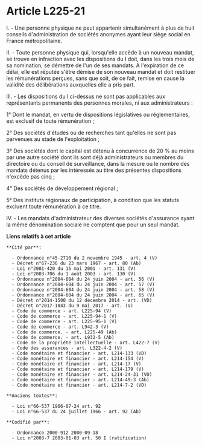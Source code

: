 # Article L225-21

I. - Une personne physique ne peut appartenir simultanément à plus de huit conseils d'administration de sociétés anonymes
ayant leur siège social en France métropolitaine.

II. - Toute personne physique qui, lorsqu'elle accède à un nouveau mandat, se trouve en infraction avec les dispositions du I
doit, dans les trois mois de sa nomination, se démettre de l'un de ses mandats. A l'expiration de ce délai, elle est réputée
s'être démise de son nouveau mandat et doit restituer les rémunérations perçues, sans que soit, de ce fait, remise en cause
la validité des délibérations auxquelles elle a pris part.

III. - Les dispositions du I ci-dessus ne sont pas applicables aux représentants permanents des personnes morales, ni aux
administrateurs :

1° Dont le mandat, en vertu de dispositions législatives ou réglementaires, est exclusif de toute rémunération ;

2° Des sociétés d'études ou de recherches tant qu'elles ne sont pas parvenues au stade de l'exploitation ;

3° Des sociétés dont le capital est détenu à concurrence de 20 % au moins par une autre société dont ils sont déjà
administrateurs ou membres du directoire ou du conseil de surveillance, dans la mesure ou le nombre des mandats détenus par
les intéressés au titre des présentes dispositions n'excède pas cinq ;

4° Des sociétés de développement régional ;

5° Des instituts régionaux de participation, à condition que les statuts excluent toute rémunération à ce titre.

IV. - Les mandats d'administrateur des diverses sociétés d'assurance ayant la même dénomination sociale ne comptent que pour
un seul mandat.

**Liens relatifs à cet article**

	**Cité par**:

	  - Ordonnance n°45-2710 du 2 novembre 1945 - art. 4 (V)
	  - Décret n°67-236 du 23 mars 1967 - art. 80 (Ab)
	  - Loi n°2001-420 du 15 mai 2001 - art. 131 (V)
	  - Loi n°2003-706 du 1 août 2003 - art. 130 (V)
	  - Ordonnance n°2004-604 du 24 juin 2004 - art. 56 (V)
	  - Ordonnance n°2004-604 du 24 juin 2004 - art. 57 (V)
	  - Ordonnance n°2004-604 du 24 juin 2004 - art. 58 (V)
	  - Ordonnance n°2004-604 du 24 juin 2004 - art. 65 (V)
	  - Décret n°2014-1500 du 12 décembre 2014 - art. (VD)
	  - Décret n°2017-1043 du 9 mai 2017 - art. (V)
	  - Code de commerce - art. L225-94 (V)
	  - Code de commerce - art. L225-94-1 (V)
	  - Code de commerce - art. L225-95-1 (V)
	  - Code de commerce - art. L942-3 (V)
	  - Code de commerce. - art. L225-49 (Ab)
	  - Code de commerce. - art. L932-5 (Ab)
	  - Code de la propriété intellectuelle - art. L422-7 (V)
	  - Code des assurances - art. L322-4-2 (V)
	  - Code monétaire et financier - art. L214-133 (VD)
	  - Code monétaire et financier - art. L214-154 (V)
	  - Code monétaire et financier - art. L214-17 (V)
	  - Code monétaire et financier - art. L214-179 (V)
	  - Code monétaire et financier - art. L214-24-31 (VD)
	  - Code monétaire et financier - art. L214-49-3 (Ab)
	  - Code monétaire et financier - art. L214-7-2 (VD)

	**Anciens textes**:

	  - Loi n°66-537 1966-07-24 art. 92
	  - Loi n°66-537 du 24 juillet 1966 - art. 92 (Ab)

	**Codifié par**:

	  - Ordonnance 2000-912 2000-09-18
	  - Loi n°2003-7 2003-01-03 art. 50 I (ratification)
